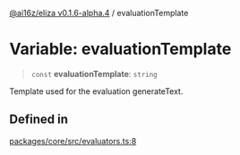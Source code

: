 [@ai16z/eliza v0.1.6-alpha.4](../index.md) / evaluationTemplate

# Variable: evaluationTemplate

> `const` **evaluationTemplate**: `string`

Template used for the evaluation generateText.

## Defined in

[packages/core/src/evaluators.ts:8](https://github.com/IkigaiLabsETH/eliza/blob/main/packages/core/src/evaluators.ts#L8)
